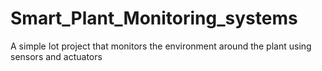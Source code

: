 # Smart_Plant_Monitoring_systems
A simple Iot project that monitors the environment around the plant using sensors and actuators
